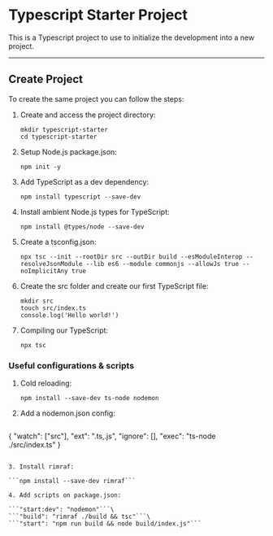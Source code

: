 
# Typescript Starter Project

This is a Typescript project to use to initialize the development into a new project.

---

## Create Project

To create the same project you can follow the steps:

1. Create and access the project directory:

   ```mkdir typescript-starter```\
   ```cd typescript-starter```

1. Setup Node.js package.json:

   ```npm init -y```

3. Add TypeScript as a dev dependency:

   ```npm install typescript --save-dev```

4. Install ambient Node.js types for TypeScript:

   ```npm install @types/node --save-dev```

5. Create a tsconfig.json:

   ```npx tsc --init --rootDir src --outDir build --esModuleInterop --resolveJsonModule --lib es6 --module commonjs --allowJs true --noImplicitAny true```

6. Create the src folder and create our first TypeScript file:

   ```mkdir src```\
   ```touch src/index.ts```\
   ```console.log('Hello world!')```

7. Compiling our TypeScript:

   ```npx tsc```

### Useful configurations & scripts

1. Cold reloading:

   ```npm install --save-dev ts-node nodemon```

2. Add a nodemon.json config:

   ```
{
  "watch": ["src"],
  "ext": ".ts,.js",
  "ignore": [],
  "exec": "ts-node ./src/index.ts"
}
   ```

3. Install rimraf:

   ```npm install --save-dev rimraf```

4. Add scripts on package.json:

   ```"start:dev": "nodemon"```\
   ```"build": "rimraf ./build && tsc"```\
   ```"start": "npm run build && node build/index.js"```